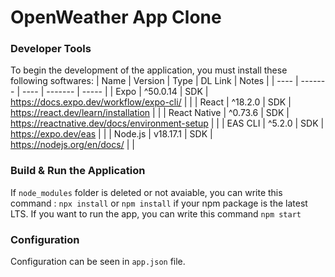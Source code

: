 # OpenWeather App Clone

### Developer Tools
To begin the development of the application, you must install these following softwares:
| Name | Version | Type | DL Link | Notes |
| ---- | ------- | ---- | ------- | ----- |
| Expo | ^50.0.14 | SDK | https://docs.expo.dev/workflow/expo-cli/ | |
| React | ^18.2.0 | SDK | https://react.dev/learn/installation | |
| React Native | ^0.73.6 | SDK | https://reactnative.dev/docs/environment-setup | |
| EAS CLI | ^5.2.0 | SDK | https://expo.dev/eas | |
| Node.js | v18.17.1 | SDK | https://nodejs.org/en/docs/ | |

### Build & Run the Application
If `node_modules` folder is deleted or not avaiable, you can write this command : `npx install` or `npm install` if your npm package is the latest LTS.
If you want to run the app, you can write this command `npm start`

### Configuration
Configuration can be seen in `app.json` file.
